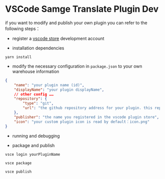 # VSCode Samge Translate Plugin Dev

if you want to modify and publish your own plugin you can refer to the following steps：

- register a [vscode store](https://marketplace.visualstudio.com/) development account

- installation dependencies
```shell
yarn install
```

- modify the necessary configuration in `package.json` to your own warehouse information
```json
{
    "name": "your plugin name (id)",
    "displayName": "your plugin displayName",
    // other config ……
    "repository": {
        "type": "git",
        "url": "the github repository address for your plugin. this repository needs to be submitted first. type public"
    },
    "publisher": "the name you registered in the vscode plugin store",
    "icon": "your custom plugin icon is read by default：icon.png"
}
```

- running and debugging

- package and publish
```shell
vsce login yourPluginName

vsce package

vsce publish
```